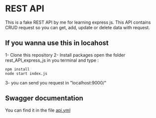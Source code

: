 # REST API #

This is a fake REST API by me for learning express js.
This API contains CRUD request so you can get, add, update or delete data with request.

## If you wanna use this in locahost ##
1- Clone this repository
2- Install packages
	open the folder rest_API_express_js in you terminal and type : 
```
npm install
node start index.js
```

3- you can send you request in "localhost:9000/"


## Swagger documentation ## 
You can find it in the file [api.yml](https://github.com/AmourRamanantsiresy/rest_API_express_js/blob/main/api.yml) 
